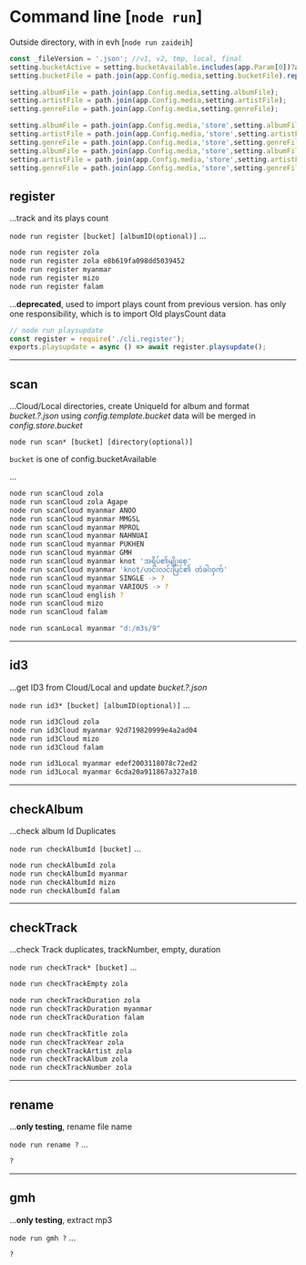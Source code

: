 # Command line [`node run`]

Outside directory, with in evh [`node run zaideih`]

```js
const _fileVersion = '.json'; //v1, v2, tmp, local, final
setting.bucketActive = setting.bucketAvailable.includes(app.Param[0])?app.Param[0]:null;
setting.bucketFile = path.join(app.Config.media,setting.bucketFile).replace('?',setting.bucketActive||'tmp');

setting.albumFile = path.join(app.Config.media,setting.albumFile);
setting.artistFile = path.join(app.Config.media,setting.artistFile);
setting.genreFile = path.join(app.Config.media,setting.genreFile);

setting.albumFile = path.join(app.Config.media,'store',setting.albumFile);
setting.artistFile = path.join(app.Config.media,'store',setting.artistFile);
setting.genreFile = path.join(app.Config.media,'store',setting.genreFile);
setting.albumFile = path.join(app.Config.media,'store',setting.albumFile).replace('.json',_fileVersion);
setting.artistFile = path.join(app.Config.media,'store',setting.artistFile).replace('.json',_fileVersion);
setting.genreFile = path.join(app.Config.media,'store',setting.genreFile).replace('.json',_fileVersion);
```

## register

...track and its plays count

`node run register [bucket] [albumID(optional)]`
...

```bash
node run register zola
node run register zola e8b619fa098dd5039452
node run register myanmar
node run register mizo
node run register falam
```

...**deprecated**, used to import plays count from previous version. has only one responsibility, which is to import Old playsCount data

```js
// node run playsupdate
const register = require('./cli.register');
exports.playsupdate = async () => await register.playsupdate();
```

---

## scan

...Cloud/Local directories, create UniqueId for album and format *bucket.?.json* using *config.template.bucket*
data will be merged in *config.store.bucket*

`node run scan* [bucket] [directory(optional)]`

`bucket` is one of config.bucketAvailable

...

```bash
node run scanCloud zola
node run scanCloud zola Agape
node run scanCloud myanmar ANOO
node run scanCloud myanmar MMGSL
node run scanCloud myanmar MPROL
node run scanCloud myanmar NAHNUAI
node run scanCloud myanmar PUKHEN
node run scanCloud myanmar GMH
node run scanCloud myanmar knot 'အရိပ်၏မျိုးစေ့'
node run scanCloud myanmar 'knot/ဟင်းလင်းပြင်၏ တံခါးဝှက်'
node run scanCloud myanmar SINGLE -> ?
node run scanCloud myanmar VARIOUS -> ?
node run scanCloud english ?
node run scanCloud mizo
node run scanCloud falam

node run scanLocal myanmar "d:/m3s/9"
```

---

## id3

...get ID3 from Cloud/Local and update *bucket.?.json*

`node run id3* [bucket] [albumID(optional)]`
...

```bash
node run id3Cloud zola
node run id3Cloud myanmar 92d719820999e4a2ad04
node run id3Cloud mizo
node run id3Cloud falam

node run id3Local myanmar edef2003118078c72ed2
node run id3Local myanmar 6cda20a911867a327a10
```

---

## checkAlbum

...check album Id Duplicates

`node run checkAlbumId [bucket]`
...

```bash
node run checkAlbumId zola
node run checkAlbumId myanmar
node run checkAlbumId mizo
node run checkAlbumId falam
```

---

## checkTrack

...check Track duplicates, trackNumber, empty, duration

`node run checkTrack* [bucket]`
...

```bash
node run checkTrackEmpty zola

node run checkTrackDuration zola
node run checkTrackDuration myanmar
node run checkTrackDuration falam

node run checkTrackTitle zola
node run checkTrackYear zola
node run checkTrackArtist zola
node run checkTrackAlbum zola
node run checkTrackNumber zola
```

---

## rename

...**only testing**, rename file name

`node run rename ?`
...

```bash
?
```

---

## gmh

...**only testing**, extract mp3

`node run gmh ?`
...

```bash
?
```
